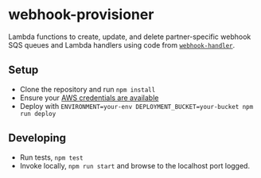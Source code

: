 # webhook-provisioner

Lambda functions to create, update, and delete partner-specific webhook SQS queues and Lambda handlers using code from [`webhook-handler`](https://github.com/dwolla/webhook-handler).

## Setup

- Clone the repository and run `npm install`
- Ensure your [AWS credentials are available](https://serverless.com/framework/docs/providers/aws/guide/credentials/)
- Deploy with `ENVIRONMENT=your-env DEPLOYMENT_BUCKET=your-bucket npm run deploy`

## Developing

- Run tests, `npm test`
- Invoke locally, `npm run start` and browse to the localhost port logged.
